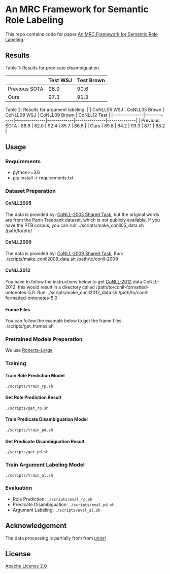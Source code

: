 # An MRC Framework for Semantic Role Labeling
This repo contains code for paper [An MRC Framework for Semantic Role Labeling](.).

## Results
Table 1: Results for predicate disambiguation.

|               | Test WSJ | Test Brown |
|---------------|----------|------------|
| Previous SOTA | 96.9     | 90.6       |
| Ours          | 97.3     | 91.3       |


Table 2: Results for argument labeling.
|               | CoNLL05 WSJ | CoNLL05 Brown | CoNLL09 WSJ | CoNLL09 Brown | CoNLL12 Test |
|---------------|-------------|---------------|-------------|---------------|--------------|
| Previous SOTA | 88.8        | 82.0          | 92.4        | 85.7          | 86.6         |
| Ours          | 89.8        | 84.2          | 93.3        | 87.1          | 88.2         |

## Usage
### Requirements
- python>=3.6
- pip install -r requirements.txt

### Dataset Preparation
#### CoNLL2005
The data is provided by: [CoNLL-2005 Shared Task](http://www.lsi.upc.edu/~srlconll/soft.html), but the original words are from the Penn Treebank dataset, which is not publicly available. If you have the PTB corpus, you can run:
./scripts/make_conll05_data.sh /path/to/ptb/

#### CoNLL2009
The data is provided by: [CoNLL-2009 Shared Task](http://ufal.mff.cuni.cz/conll2009-st/index.html), Run: 
./scripts/make_conll2009_data.sh /path/to/conll-2009

#### CoNLL2012
You have to follow the instructions below to get [CoNLL-2012](https://cemantix.org/data/ontonotes.html) data CoNLL-2012, this would result in a directory called /path/to/conll-formatted-ontonotes-5.0. Run:
./scripts/make_conll2012_data.sh /path/to/conll-formatted-ontonotes-5.0
#### Frame Files
You can follow the example below to get the frame files:
./scripts/get_frames.sh

### Pretrained Models Preparation
We use [Roberta-Large](https://huggingface.co/roberta-large)

### Training
#### Train Role Prediction Model
`./scripts/train_rp.sh`
#### Get Role Prediction Result
`./scripts/get_rp.sh`
#### Train Predicate Disambiguation Model
`./scripts/train_pd.sh`
#### Get Predicate Disambiguation Result
`./scripts/get_pd.sh`
### Train Argument Labeling Model
`./scripts/train_al.sh`
### Evaluation
- Role Prediction: `./scripts/eval_rp.sh`
- Predicate Disambiguation: `./scripts/eval_pd.sh`
- Argument Labeling: `./scripts/eval_al.sh`

## Acknowledgement
The data processing is partially from from [unisrl](https://github.com/bcmi220/unisrl)


## License
[Apache License 2.0](license_link_here)